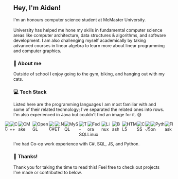 ## Hey, I'm Aiden!
I'm an honours computer science student at McMaster University. 
<br><br> University has helped me hone my skills in fundamental computer science areas like computer architecture, data structures & algorithms, and software development. I am also challenging myself academically by taking advanced courses in linear algebra to learn more about linear programming and computer graphics.

### 🤔 About me
Outside of school I enjoy going to the gym, biking, and hanging out with my cats.

### 💻 Tech Stack
Listed here are the programming languages I am most familiar with and some of their related technology; I've separated the related ones into rows. I'm also experienced in Java but couldn't find an image for it. 😅
<p style="display: flex; justify-content: center; align: center;">
    <img src="https://img.shields.io/badge/C-00599C?style=for-the-badge&logo=c&logoColor=white" alt="C" />
    <img src="https://img.shields.io/badge/C%2B%2B-00599C?style=for-the-badge&logo=c%2B%2B&logoColor=white" alt="C++" />
    <img src="https://img.shields.io/badge/CMake-064F8C?style=for-the-badge&logo=cmake&logoColor=white" alt="CMake" />
    <img src="https://img.shields.io/badge/OpenGL-FFFFFF?style=for-the-badge&logo=opengl" alt="OpenGL" />
    <br>
    <img src="https://img.shields.io/badge/C%23-239120?style=for-the-badge&logo=csharp&logoColor=white" alt="C#" />
    <img src="https://img.shields.io/badge/.NET-512BD4?style=for-the-badge&logo=dotnet&logoColor=white" alt=".NET" />
    <br>
    <img src="https://img.shields.io/badge/MySQL-005C84?style=for-the-badge&logo=mysql&logoColor=white" alt="MySQL" />
    <img src="https://img.shields.io/badge/Microsoft%20SQL%20Server-CC2927?style=for-the-badge&logo=microsoft%20sql%20server&logoColor=white" alt="T-SQL" />
    <br>
    <img src="https://img.shields.io/badge/Fedora-51A2DA?style=for-the-badge&logo=fedora&logoColor=white" alt="Fedora Linux" />
    <img src="https://img.shields.io/badge/Linux-FCC624?style=for-the-badge&logo=linux&logoColor=black" alt="Linux" />
    <img src="https://img.shields.io/badge/GNU%20Bash-4EAA25?style=for-the-badge&logo=GNU%20Bash&logoColor=white" alt="Bash">
    <br>
    <img src="https://img.shields.io/badge/HTML5-E34F26?style=for-the-badge&logo=html5&logoColor=white" alt="HTML5">
    <img src="https://img.shields.io/badge/CSS3-1572B6?style=for-the-badge&logo=css3&logoColor=white" alt="CSS">
    <img src="https://img.shields.io/badge/JavaScript-323330?style=for-the-badge&logo=javascript&logoColor=F7DF1E" alt="JS">
    <img src="https://img.shields.io/badge/Python-FFD43B?style=for-the-badge&logo=python&logoColor=blue" alt="Python">
    <img src="https://img.shields.io/badge/Flask-000000?style=for-the-badge&logo=flask&logoColor=white" alt="Flask">
</p>
I've had Co-op work experience with C#, SQL, JS, and Python.

### 👋 Thanks!
Thank you for taking the time to read this! Feel free to check out projects I've made or contributed to below.
